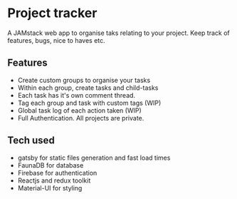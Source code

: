 # Project tracker

A JAMstack web app to organise taks relating to your project. Keep track of features, bugs, nice to haves etc.

## Features

- Create custom groups to organise your tasks
- Within each group, create tasks and child-tasks
- Each task has it's own comment thread.
- Tag each group and task with custom tags (WIP)
- Global task log of each action taken (WIP)
- Full Authentication. All projects are private.

## Tech used

- gatsby for static files generation and fast load times
- FaunaDB for database
- Firebase for authentication
- Reactjs and redux toolkit
- Material-UI for styling

